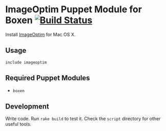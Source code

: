 # ImageOptim Puppet Module for Boxen [![Build Status](https://travis-ci.org/webflo/puppet-imageoptim.png?branch=master)](https://travis-ci.org/webflo/puppet-imageoptim)

Install [ImageOptim](http://imageoptim.com/) for Mac OS X.

## Usage

```puppet
include imageoptim
```

## Required Puppet Modules

* `boxen`

## Development

Write code. Run `rake build` to test it. Check the `script`
directory for other useful tools.
